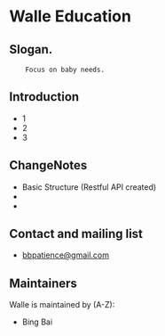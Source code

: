 # Walle Education

## Slogan.
```
    Focus on baby needs.
```


## Introduction

* 1
* 2
* 3

## ChangeNotes

* Basic Structure (Restful API created)
* 
* 

## Contact and mailing list

* bbpatience@gmail.com


## Maintainers

Walle is maintained by (A-Z):

-   Bing Bai
